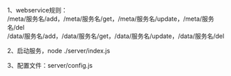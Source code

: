 1、webservice规则：<br>
/meta/服务名/add，/meta/服务名/get，/meta/服务名/update，/meta/服务名/del<br>
/data/服务名/add，/data/服务名/get，/data/服务名/update，/data/服务名/del

2、启动服务，node ./server/index.js

3、配置文件：server/config.js
